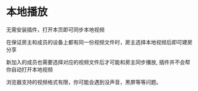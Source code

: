 # 本地播放

无需安装插件，打开本页即可同步本地视频

在保证房主和成员的设备上都有同一份视频文件时，房主选择本地视频后即可建房分享

新加入的成员也需要选择对应的视频文件后才可能和房主同步播放, 插件并不会帮你自动打开本地视频

浏览器支持的视频格式有限，你可能会遇到没声音，黑屏等等问题。


<script setup>
import Local from '../../.vitepress/components/Local.vue'
</script>

<Local />
